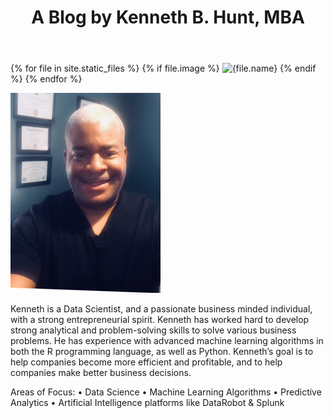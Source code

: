 ﻿---
layout: default
title:  "A Blog by Kenneth B. Hunt, MBA"
image: ken.jpg
---

{% for file in site.static_files %}
  {% if file.image %}
    <img src="{{file.path}}" alt="{file.name}">
  {% endif %}
{% endfor %}







<img src="/assets/img/ken.jpg" alt="">

Kenneth is a Data Scientist, and a passionate business minded individual, with a strong entrepreneurial spirit. Kenneth has worked hard to develop strong analytical and problem-solving skills to solve various business problems. He has experience with advanced machine learning algorithms in both the R programming language, as well as Python. 
Kenneth’s goal is to help companies become more efficient and profitable, and to help companies make better business decisions.

Areas of Focus: 
• Data Science
• Machine Learning Algorithms 
• Predictive Analytics
• Artificial Intelligence platforms like DataRobot & Splunk
